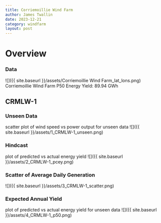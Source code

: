 ```yaml
---
title: Corriemoillie Wind Farm
author: James Twallin
date: 2023-12-21
category: windfarm
layout: post
---
```

# Overview

### Data

![]({{ site.baseurl }}/assets/Corriemoillie Wind Farm_lat_lons.png)
Corriemoillie Wind Farm P50 Energy Yield: 89.94 GWh

CRMLW-1
-------------
### Unseen Data 
scatter plot of wind speed vs power output for unseen data
![]({{ site.baseurl }}/assets/1_CRMLW-1_unseen.png)
### Hindcast 
plot of predicted vs actual energy yield
![]({{ site.baseurl }}/assets/2_CRMLW-1_pcey.png)
### Scatter of Average Daily Generation 

![]({{ site.baseurl }}/assets/3_CRMLW-1_scatter.png)
### Expected Annual Yield 
plot of predicted vs actual energy yield for unseen data
![]({{ site.baseurl }}/assets/4_CRMLW-1_p50.png)


